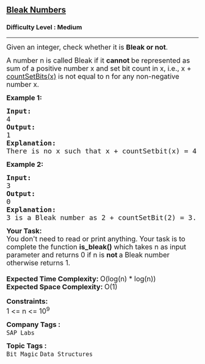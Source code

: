 <h2><a href="https://practice.geeksforgeeks.org/problems/bleak-numbers1552/1">Bleak Numbers</a></h2><h3>Difficulty Level : Medium</h3><hr><div class="problems_problem_content__Xm_eO"><p><span style="font-size: 18px;">Given an integer, check whether it is <strong>Bleak or not</strong>. </span></p>
<p><span style="font-size: 18px;">A number n is called Bleak if it <strong>cannot </strong>be represented as sum of a positive number x and set bit count in x, i.e., x + <a href="http://www.geeksforgeeks.org/count-set-bits-in-an-integer/">countSetBits(x)</a> is not equal to n for any non-negative number x.</span></p>
<p><span style="font-size: 18px;"><strong>Example 1:</strong></span></p>
<pre><span style="font-size: 18px;"><strong>Input: <br></strong>4
<strong>Output: <br></strong>1
<strong>Explanation: <br></strong>There is no x such that x + countSetbit(x) = 4</span>
</pre>
<p><span style="font-size: 18px;"><strong>Example 2:</strong></span></p>
<pre><span style="font-size: 18px;"><strong>Input:</strong>&nbsp;<br>3
<strong>Output: <br></strong>0
<strong>Explanation:</strong>&nbsp;<br>3 is a Bleak number as 2 + countSetBit(2) = 3.</span>
</pre>
<p><span style="font-size: 18px;"><strong>Your Task:</strong><br>You don't need to read or print anything. Your task is to complete the function&nbsp;<strong>is_bleak()</strong> which takes n as input parameter and returns 0 if n is <strong>not </strong>a Bleak number otherwise returns 1.</span><br><span style="font-size: 18px;"><strong><br>Expected Time Complexity: </strong>O(log(n) * log(n))<br><strong>Expected Space Complexity: </strong>O(1)</span><br>&nbsp;<br><span style="font-size: 18px;"><strong>Constraints:</strong><br>1 &lt;= n &lt;= 10<sup>9</sup></span></p></div><p><span style=font-size:18px><strong>Company Tags : </strong><br><code>SAP Labs</code>&nbsp;<br><p><span style=font-size:18px><strong>Topic Tags : </strong><br><code>Bit Magic</code>&nbsp;<code>Data Structures</code>&nbsp;